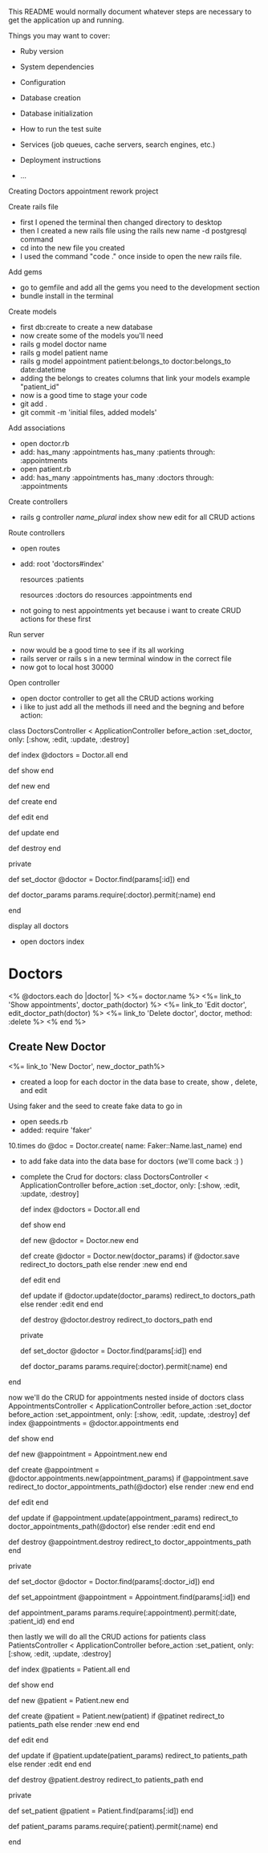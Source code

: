This README would normally document whatever steps are necessary to get the
application up and running.

Things you may want to cover:

* Ruby version

* System dependencies

* Configuration

* Database creation

* Database initialization

* How to run the test suite

* Services (job queues, cache servers, search engines, etc.)

* Deployment instructions

* ...

Creating Doctors appointment rework project

Create rails file
- first I opened the terminal then changed directory to desktop 
- then I created a new rails file using the rails new name -d postgresql command
- cd into the new file you created
- I used the command "code ." once inside to open the new rails file. 

Add gems
- go to gemfile and add all the gems you need to the development section
- bundle install in the terminal

Create models 
- first db:create to create a new database
- now create some of the models you'll need
- rails g model doctor name 
- rails g model patient name
- rails g model appointment patient:belongs_to doctor:belongs_to date:datetime
- adding the belongs to creates columns that link your models example "patient_id"
- now is a good time to stage your code
- git add . 
- git commit -m 'initial files, added models'

Add associations 
- open doctor.rb
- add: 
has_many :appointments
has_many :patients through: :appointments
- open patient.rb
- add: 
has_many :appointments
has_many :doctors through: :appointments

Create controllers
- rails g controller *name_plural* index show new edit for all CRUD actions

Route controllers
- open routes
- add:
root 'doctors#index'

  resources :patients

  resources :doctors do 
    resources :appointments
  end
- not going to nest appointments yet because i want to create CRUD actions for these first

Run server
- now would be a good time to see if its all working
- rails server or rails s in a new terminal window in the correct file
- now got to local host 30000

Open controller 
- open doctor controller to get all the CRUD actions working
- i like to just add all the methods ill need and the begning and before action:

class DoctorsController < ApplicationController
  before_action :set_doctor, only: [:show, :edit, :update, :destroy]

  def index
    @doctors = Doctor.all
  end

  def show
  end

  def new
  end

  def create 
  end

  def edit
  end

  def update
  end

  def destroy
  end

  private

  def set_doctor
    @doctor = Doctor.find(params[:id])
  end

  def doctor_params
    params.require(:doctor).permit(:name)
  end

end

display all doctors
- open doctors index
<h1>Doctors</h1>
<% @doctors.each do |doctor| %>
    <%= doctor.name %>
    <%= link_to 'Show appointments', doctor_path(doctor) %>
    <%= link_to 'Edit doctor', edit_doctor_path(doctor) %>
    <%= link_to 'Delete doctor', doctor, method: :delete %>
<% end %>

<h2>Create New Doctor</h2>
<%= link_to 'New Doctor', new_doctor_path%>

- created a loop for each doctor in the data base to create, show , delete, and edit 

Using faker and the seed to create fake data to go in
- open seeds.rb
- added: require 'faker'

10.times do 
    @doc = Doctor.create( name: Faker::Name.last_name)
end

- to add fake data into the data base for doctors (we'll come back :) )

- complete the Crud for doctors:
class DoctorsController < ApplicationController
  before_action :set_doctor, only: [:show, :edit, :update, :destroy]

  def index
    @doctors = Doctor.all
  end

  def show
  end

  def new
    @doctor = Doctor.new
  end

  def create 
    @doctor = Doctor.new(doctor_params)
    if @doctor.save
      redirect_to doctors_path
    else
      render :new
    end
  end

  def edit
  end

  def update
    if @doctor.update(doctor_params)
      redirect_to doctors_path
    else
      render :edit
    end
  end

  def destroy
    @doctor.destroy
    redirect_to doctors_path
  end

  private

  def set_doctor
    @doctor = Doctor.find(params[:id])
  end

  def doctor_params
    params.require(:doctor).permit(:name)
  end

end

now we'll do the CRUD for appointments nested inside of doctors
class AppointmentsController < ApplicationController
  before_action :set_doctor 
  before_action :set_appointment, only: [:show, :edit, :update, :destroy]
  def index
    @appointments = @doctor.appointments
  end

  def show
  end

  def new
    @appointment = Appointment.new
  end
  
  def create
    @appointment = @doctor.appointments.new(appointment_params)
    if @appointment.save
      redirect_to doctor_appointments_path(@doctor)
    else
      render :new
    end
  end

  def edit
  end

  def update
    if @appointment.update(appointment_params)
      redirect_to doctor_appointments_path(@doctor)
    else
      render :edit
    end
  end

  def destroy
    @appointment.destroy
    redirect_to doctor_appointments_path
  end

  private

  def set_doctor
    @doctor = Doctor.find(params[:doctor_id])
  end
  
  def set_appointment
    @appointment = Appointment.find(params[:id])
  end

  def appointment_params
    params.require(:appointment).permit(:date, :patient_id)
  end
end

then lastly we will do all the CRUD actions for patients
class PatientsController < ApplicationController
  before_action :set_patient, only: [:show, :edit, :update, :destroy]

  def index
    @patients = Patient.all
  end

  def show
  end

  def new
    @patient = Patient.new
  end

  def create 
    @patient = Patient.new(patient)
    if @patinet 
      redirect_to patients_path
    else
      render :new
    end
  end

  def edit
  end

  def update 
    if @patient.update(patient_params)
      redirect_to patients_path
    else
      render :edit
    end
  end

  def destroy
    @patient.destroy
    redirect_to patients_path
  end

  private

  def set_patient
    @patient = Patient.find(params[:id])
  end

  def patient_params
    params.require(:patient).permit(:name)
  end

end
